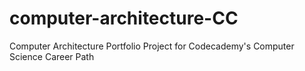 # computer-architecture-CC
Computer Architecture Portfolio Project for Codecademy's Computer Science Career Path
